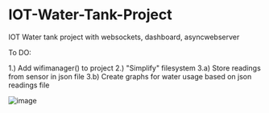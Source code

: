 # IOT-Water-Tank-Project
IOT Water tank project with websockets, dashboard, asyncwebserver


To DO:

1.) Add wifimanager() to project
2.) "Simplify" filesystem
3.a) Store readings from sensor in json file
3.b) Create graphs for water usage based on json readings file

![image](https://user-images.githubusercontent.com/19686102/182348841-5119eab2-7bc6-44d1-83f2-110bd0a3aa80.png)
